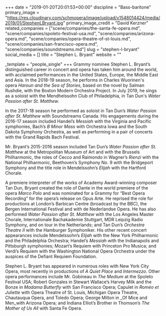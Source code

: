+++
date = "2019-01-20T20:01:53+00:00"
discipline = "Bass-baritone"
primary_image = "https://res.cloudinary.com/schmopera/image/upload/v1548014424/media/2019/01/StephenLBryant.jpg"
primary_image_credit = "David Kerzner"
related_companies = ["scene/companies/the-santa-fe-opera.md", "scene/companies/spoleto-festival-usa.md", "scene/companies/arizona-opera.md", "scene/companies/opera-theatre-of-st-louis.md", "scene/companies/san-francisco-opera.md", "scene/companies/soundstreams.md"]
slug = "stephen-l-bryant"
social_media = []
title = "Stephen L. Bryant"
website = ""

_template = "people_single"
+++
Grammy nominee Stephen L. Bryant’s distinguished career in concert and opera has taken him around the world, with acclaimed performances in the United States, Europe, the Middle East and Asia. In the 2018-19 season, he performs in Charles Wuorinen's opera _Haroun and the Sea of Stories_, based on the novel by Salman Rushdie, with the Boston Modern Orchestra Project. In July 2019, he sings as a soloist with the Mendhelssohn Club of Philadelphia, in Tan Dun's _Water Passion after St. Matthew_.

In the 2017-18 season he performed as soloist in Tan Dun’s _Water Passion after St. Matthew_ with Soundstreams Canada. His engagements during the 2016-17 season included Handel’s _Messiah_ with the Virginia and Pacific symphonies, Bach’s _B Minor Mass_ with Orchestra Iowa and the South Dakota Symphony Orchestra, as well as performing in a pair of concerts with the Grand Rapids Bach Festival.

Mr. Bryant’s 2015-2016 season included Tan Dun’s _Water Passion after St. Matthew_ at the Metropolitan Museum of Art and with the Brussels Philharmonic, the roles of Cecco and Raimondo in Wagner’s _Rienzi_ with the National Philharmonic, Beethoven’s Symphony No. 9 with the Bridgeport Symphony and the title role in Mendelssohn’s _Elijah_ with the Hartford Chorale.

A premiere interpreter of the works of Academy Award-winning composer Tan Dun, Bryant created the role of Dante in the world premiere of the opera _Marco Polo_ and was nominated for a Grammy for “Best Opera Recording” for the opera’s release on Opus Arte. He reprised the role for productions at London’s Barbican Centre (broadcast by the BBC), the Bergen International Festival and with de Nederlandse Opera. He has also performed _Water Passion after St. Matthew_ with the Los Angeles Master Chorale, Internationale Bachakademie Stuttgart, MDR Leipzig Radio Symphony, and on tour in the Netherlands; and Tan Dun’s _Orchestra Theatre II_ with the Hamburger Symphoniker. His other recent concert appearances include Mendelssohn’s _Elijah_ with the New York Philharmonic and the Philadelphia Orchestra; Handel’s _Messiah_ with the Indianapolis and Pittsburgh symphonies; Mozart’s Requiem with Princeton Pro Musica; and Verdi’s Requiem with the Washington National Opera Orchestra under the auspices of the Defiant Requiem Foundation.

Stephen L. Bryant has appeared in numerous roles with New York City Opera, most recently in productions of _A Quiet Place_ and _Intermezzo_. Other opera performances include Mr. Gobineau in _The Medium_ at the Spoleto Festival USA; Robert Gonzales in Stewart Wallace’s Harvey Milk and the Bonze in _Madama Butterfly_ with San Francisco Opera; Capulet in _Roméo et Juliette_ with Opera Theatre of St. Louis, Michigan Opera Theatre, Chautauqua Opera, and Toledo Opera; George Milton in _Of Mice and Men_with Arizona Opera; and Indiana Elliot’s Brother in Thomson’s _The Mother of Us All_ with Santa Fe Opera.